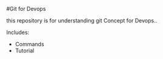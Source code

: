 #Git for Devops

this repository is for understanding git Concept for Devops..


Includes:

- Commands 
- Tutorial 
